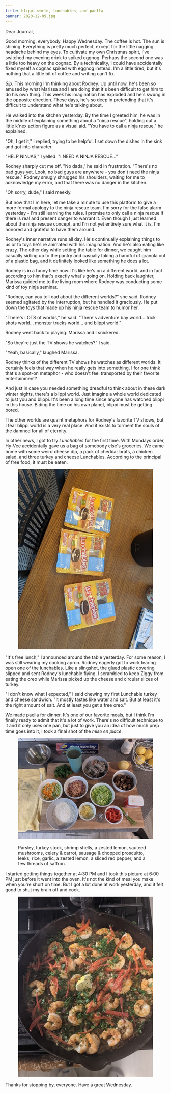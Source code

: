 ```yaml
---
title: blippi world, lunchables, and paella
banner: 2020-12-09.jpg
---
```


Dear Journal,

Good morning, everybody.  Happy Wednesday.  The coffee is hot.  The
sun is shining.  Everything is pretty much perfect, except for the
little nagging headache behind my eyes.  To cultivate my own Christmas
spirit, I've switched my evening drink to spiked eggnog.  Perhaps the
second one was a little too heavy on the cognac.  By a technicality, I
could have accidentally fixed myself a cognac spiked with eggnog
instead.  I'm a little tired, but it's nothing that a little bit of
coffee and writing can't fix.

_Sip_.  This morning I'm thinking about Rodney.  Up until now, he's
been so amused by what Marissa and I are doing that it's been
difficult to get him to do his own thing.  This week his imagination
has exploded and he's swung in the opposite direction.  These days,
he's so deep in pretending that it's difficult to understand what he's
talking about.

He walked into the kitchen yesterday.  By the time I greeted him, he
was in the middle of explaining something about a "ninja rescue",
holding out a little k'nex action figure as a visual aid.  "You have
to call a ninja rescue," he explained.

"Oh, I get it," I replied, trying to be helpful.  I set down the
dishes in the sink and got into character.

"HELP NINJAS," I yelled.  "I NEED A NINJA RESCUE..."

Rodney sharply cut me off.  "No dada," he said in frustration.
"There's no bad guys yet.  Look, no bad guys are anywhere - you don't
need the ninja rescue."  Rodney smugly shrugged his shoulders, waiting
for me to acknowledge my error, and that there was no danger in the
kitchen.

"Oh sorry, dude," I said meekly.

But now that I'm here, let me take a minute to use this platform to
give a more formal apology to the ninja rescue team.  I'm sorry for
the false alarm yesterday - I'm still learning the rules.  I promise
to only call a ninja rescue if there is real and present danger to
warrant it.  Even though I just learned about the ninja rescue
concept, and I'm not yet entirely sure what it is, I'm honored and
grateful to have them around.

Rodney's inner narrative runs all day.  He's continually explaining
things to us or to toys he's re animated with his imagination.  And
he's also eating like crazy.  The other day while setting the table
for dinner, we caught him casually sidling up to the pantry and
casually taking a handful of granola out of a plastic bag, and it
definitely looked like something he does a lot.

Rodney is in a funny time now.  It's like he's on a different world,
and in fact according to him that's exactly what's going on.  Holding
back laughter, Marissa guided me to the living room where Rodney was
conducting some kind of toy ninja seminar.

"Rodney, can you tell dad about the different worlds?" she said.
Rodney seemed agitated by the interruption, but he handled it
graciously.  He put down the toys that made up his ninja rescue team
to humor her.

"There's LOTS of worlds," he said.  "There's adventure bay
world... trick shots world... monster trucks world... and blippi
world."

Rodney went back to playing.  Marissa and I snickered.

"So they're just the TV shows he watches?" I said.

"Yeah, basically," laughed Marissa.

Rodney thinks of the different TV shows he watches as different
worlds.  It certainly feels that way when he really gets into
something.  I for one think that's a spot-on metaphor - who doesn't
feel transported by their favorite entertainment?

And just in case you needed something dreadful to think about in these
dark winter nights, there's a blippi world.  Just imagine a whole
world dedicated to just you and blippi.  It's been a long time since
anyone has watched blippi in this house.  Biding the time on his own
planet, blippi must be getting bored.

The other worlds are quaint metaphors for Rodney's favorite TV shows,
but I fear blippi world is a very real place.  And it exists to
torment the souls of the damned for all of eternity.

In other news, I got to try _Lunchables_ for the first time.  With
Mondays order, Hy-Vee accidentally gave us a bag of somebody else's
groceries.  We came home with some weird cheese dip, a pack of cheddar
brats, a chicken salad, and three turkey and cheese Lunchables.
According to the principal of free food, it must be eaten.

<figure>
  <a href="/images/2020-12-09-lunchables.jpg">
    <img alt="2020 12 09 lunchables" src="/images/2020-12-09-lunchables.jpg"/>
  </a>
</figure>

"It's free lunch," I announced around the table yesterday.  For some
reason, I was still wearing my cooking apron.  Rodney eagerly got to
work tearing open one of the lunchables.  Like a slingshot, the glued
plastic covering slipped and sent Rodney's lunchable flying.  I
scrambled to keep Ziggy from eating the oreo while Marissa picked up
the cheese and circular slices of turkey.

"I don't know what I expected," I said chewing my first Lunchable
turkey and cheese sandwich.  "It mostly tastes like water and salt.
But at least it's the right amount of salt.  And at least you get a
free oreo."

We made paella for dinner.  It's one of our favorite meals, but I
think I'm finally ready to admit that it's a lot of work.  There's no
difficult technique to it and it only uses one pan, but just to give
you an idea of how much prep time goes into it, I took a final shot of
the _mise en place_.

<figure>
  <a href="/images/2020-12-09-mise-en-place.jpg">
    <img alt="2020 12 09 mise en place" src="/images/2020-12-09-mise-en-place.jpg"/>
  </a>
  <figcaption>
    <p>Parsley, turkey stock, shrimp shells, a zested lemon, sauteed mushrooms, celery &amp; carrot, sausage &amp; chopped proscuitto, leeks, rice, garlic, a zested lemon, a sliced red pepper, and a few threads of saffron.</p>
  </figcaption>
</figure>

I started getting things together at 4:30 PM and I took this picture
at 6:00 PM just before it went into the oven.  It's not the kind of
meal you make when you're short on time.  But I got a lot done at work
yesterday, and it felt good to shut my brain off and cook.

<figure>
  <a href="/images/2020-12-09-paella.jpg">
    <img alt="2020 12 09 paella" src="/images/2020-12-09-paella.jpg"/>
  </a>
</figure>

Thanks for stopping by, everyone.  Have a great Wednesday.
